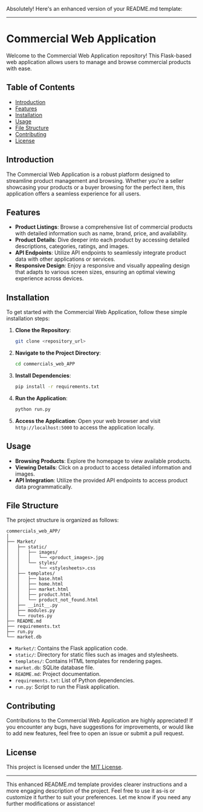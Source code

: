 Absolutely! Here's an enhanced version of your README.md template:

---

# Commercial Web Application

Welcome to the Commercial Web Application repository! This Flask-based web application allows users to manage and browse commercial products with ease.

## Table of Contents

- [Introduction](#introduction)
- [Features](#features)
- [Installation](#installation)
- [Usage](#usage)
- [File Structure](#file-structure)
- [Contributing](#contributing)
- [License](#license)

## Introduction

The Commercial Web Application is a robust platform designed to streamline product management and browsing. Whether you're a seller showcasing your products or a buyer browsing for the perfect item, this application offers a seamless experience for all users.

## Features

- **Product Listings**: Browse a comprehensive list of commercial products with detailed information such as name, brand, price, and availability.
- **Product Details**: Dive deeper into each product by accessing detailed descriptions, categories, ratings, and images.
- **API Endpoints**: Utilize API endpoints to seamlessly integrate product data with other applications or services.
- **Responsive Design**: Enjoy a responsive and visually appealing design that adapts to various screen sizes, ensuring an optimal viewing experience across devices.

## Installation

To get started with the Commercial Web Application, follow these simple installation steps:

1. **Clone the Repository**:
   ```bash
   git clone <repository_url>
   ```

2. **Navigate to the Project Directory**:
   ```bash
   cd commercials_web_APP
   ```

3. **Install Dependencies**:
   ```bash
   pip install -r requirements.txt
   ```

4. **Run the Application**:
   ```bash
   python run.py
   ```

5. **Access the Application**:
   Open your web browser and visit `http://localhost:5000` to access the application locally.

## Usage

- **Browsing Products**: Explore the homepage to view available products.
- **Viewing Details**: Click on a product to access detailed information and images.
- **API Integration**: Utilize the provided API endpoints to access product data programmatically.

## File Structure

The project structure is organized as follows:

```
commercials_web_APP/
│
├── Market/
│   ├── static/
│   │   ├── images/
│   │   │   └── <product_images>.jpg
│   │   └── styles/
│   │       └── <stylesheets>.css
│   ├── templates/
│   │   ├── base.html
│   │   ├── home.html
│   │   ├── market.html
│   │   ├── product.html
│   │   └── product_not_found.html
│   ├── __init__.py
│   ├── modules.py
│   └── routes.py
├── README.md
├── requirements.txt
├── run.py
└── market.db
```

- `Market/`: Contains the Flask application code.
- `static/`: Directory for static files such as images and stylesheets.
- `templates/`: Contains HTML templates for rendering pages.
- `market.db`: SQLite database file.
- `README.md`: Project documentation.
- `requirements.txt`: List of Python dependencies.
- `run.py`: Script to run the Flask application.

## Contributing

Contributions to the Commercial Web Application are highly appreciated! If you encounter any bugs, have suggestions for improvements, or would like to add new features, feel free to open an issue or submit a pull request.

## License

This project is licensed under the [MIT License](LICENSE).

---

This enhanced README.md template provides clearer instructions and a more engaging description of the project. Feel free to use it as-is or customize it further to suit your preferences. Let me know if you need any further modifications or assistance!